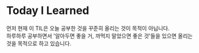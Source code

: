 # Today I Learned 

먼저 현재 이 TIL은 오늘 공부한 것을 꾸준히 올리는 것이 목적이 아닙니다.  
하루하루 공부하면서 '알아두면 좋을 거, 까먹지 말았으면 좋은 것'들을 있으면 올리는 것을 목적으로 하고 있습니다.  